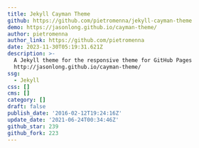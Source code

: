 ```yaml
---
title: Jekyll Cayman Theme
github: https://github.com/pietromenna/jekyll-cayman-theme
demo: https://jasonlong.github.io/cayman-theme/
author: pietromenna
author_link: https://github.com/pietromenna
date: 2023-11-30T05:19:31.621Z
description: >-
  A Jekyll theme for the responsive theme for GitHub Pages
  http://jasonlong.github.io/cayman-theme/
ssg:
  - Jekyll
css: []
cms: []
category: []
draft: false
publish_date: '2016-02-12T19:24:16Z'
update_date: '2021-06-24T00:34:46Z'
github_star: 239
github_fork: 223
---
```

